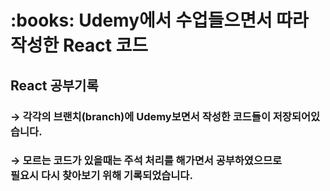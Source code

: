 <h1>:books: Udemy에서 수업들으면서 따라 작성한 React 코드</h1>

<h2>React 공부기록</h2>
<h3>→ 각각의 브랜치(branch)에 Udemy보면서 작성한 코드들이 저장되어있습니다.</h3>
<h3>→ 모르는 코드가 있을때는 주석 처리를 해가면서 공부하였으므로 <br> 필요시 다시 찾아보기 위해 기록되었습니다.</h3>
